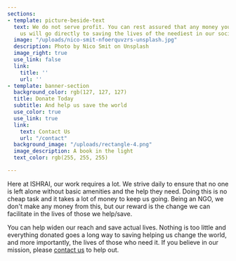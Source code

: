 ```yaml
---
sections:
- template: picture-beside-text
  text: We do not serve profit. You can rest assured that any money you donate to
    us will go directly to saving the lives of the neediest in our society.
  image: "/uploads/nico-smit-nfoerquvzrs-unsplash.jpg"
  description: Photo by Nico Smit on Unsplash
  image_right: true
  use_link: false
  link:
    title: ''
    url: ''
- template: banner-section
  background_color: rgb(127, 127, 127)
  title: Donate Today
  subtitle: And help us save the world
  use_color: true
  use_link: true
  link:
    text: Contact Us
    url: "/contact"
  background_image: "/uploads/rectangle-4.png"
  image_description: A book in the light
  text_color: rgb(255, 255, 255)

---
```

Here at ISHRAI, our work requires a lot. We strive daily to ensure that no one is left alone without basic amenities and the help they need. Doing this is no cheap task and it takes a lot of money to keep us going. Being an NGO, we don't make any money from this, but our reward is the change we can facilitate in the lives of those we help/save.

You can help widen our reach and save actual lives. Nothing is too little and everything donated goes a long way to saving helping us change the world, and more importantly, the lives of those who need it. If you believe in our mission, please [contact us](/contact "contact us") to help out.